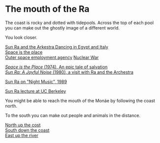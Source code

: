 # The mouth of the Ra

The coast is rocky and dotted with tidepools. Across the top of each pool you can make out the ghostly image of a different world.

You look closer.  

[Sun Ra and the Arkestra Dancing in Egypt and Italy](https://www.youtube.com/watch?v=5azChH6Z7QA)   
[Space is the place](https://www.youtube.com/watch?v=ZoNBMIbMDD0)  
[Outer space employment agency](https://www.youtube.com/watch?v=iDwn0lsxDGg) 
[Nuclear War](https://www.youtube.com/watch?v=xz3o__1uAFo)

[*Space is the Place* (1974), An epic tale of salvation](https://www.youtube.com/watch?v=7iAQCPmpSUI)  
[*Sun Ra: A Joyful Noise* (1980), a visit with Ra and the Archestra](https://www.youtube.com/watch?v=6ioFrtlNXZk)  

[Sun Ra on "Night Music", 1989](https://www.youtube.com/watch?v=rmqe_v11q3U)  

[Sun Ra lecture at UC Berkeley](https://www.youtube.com/watch?v=Cfy2BpbkGe8&t=11s)  

You might be able to reach the mouth of the Monáe by following the coast north.  

To the south you can make out people and animals in the distance.    

[North up the cost](monae.html)  
[South down the coast](caravan.html)  
[East up the river](forkWest.html)  
